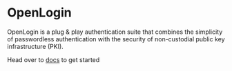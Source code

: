 # OpenLogin

OpenLogin is a plug & play authentication suite that combines the simplicity of passwordless authentication with the security of non-custodial public key infrastructure (PKI).

Head over to [docs](https://docs.tor.us/open-login/get-started) to get started

